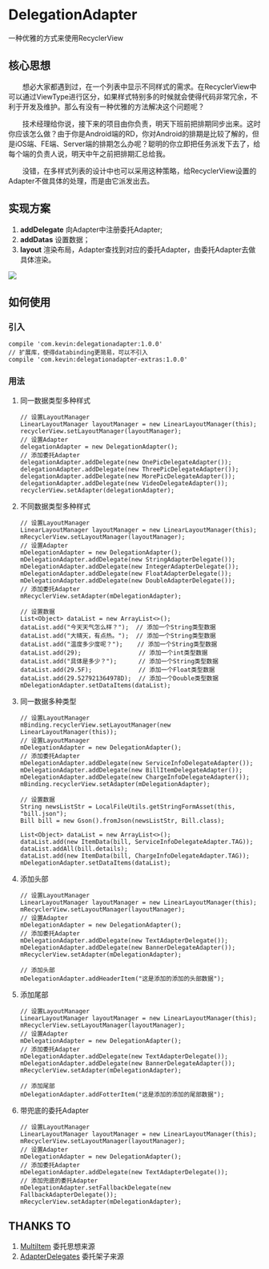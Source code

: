 # DelegationAdapter
一种优雅的方式来使用RecyclerView

## 核心思想

　　想必大家都遇到过，在一个列表中显示不同样式的需求。在RecyclerView中可以通过ViewType进行区分，如果样式特别多的时候就会使得代码非常冗余，不利于开发及维护。那么有没有一种优雅的方法解决这个问题呢？

　　技术经理给你说，接下来的项目由你负责，明天下班前把排期同步出来。这时你应该怎么做？由于你是Android端的RD，你对Android的排期是比较了解的，但是iOS端、FE端、Server端的排期怎么办呢？聪明的你立即把任务派发下去了，给每个端的负责人说，明天中午之前把排期汇总给我。

　　没错，在多样式列表的设计中也可以采用这种策略，给RecyclerView设置的Adapter不做具体的处理，而是由它派发出去。

## 实现方案

1. **addDelegate** 向Adapter中注册委托Adapter;
2. **addDatas** 设置数据；
3. **layout** 渲染布局，Adapter查找到对应的委托Adapter，由委托Adapter去做具体渲染。

![](https://raw.githubusercontent.com/xuehuayous/DelegationAdapter/master/show.gif)

## 如何使用

### 引入

```
compile 'com.kevin:delegationadapter:1.0.0'
// 扩展库，使得databinding更简易，可以不引入
compile 'com.kevin:delegationadapter-extras:1.0.0'
```

### 用法

1. 同一数据类型多种样式

    ```
    // 设置LayoutManager
    LinearLayoutManager layoutManager = new LinearLayoutManager(this);
    recyclerView.setLayoutManager(layoutManager);
    // 设置Adapter
    delegationAdapter = new DelegationAdapter();
    // 添加委托Adapter
    delegationAdapter.addDelegate(new OnePicDelegateAdapter());
    delegationAdapter.addDelegate(new ThreePicDelegateAdapter());
    delegationAdapter.addDelegate(new MorePicDelegateAdapter());
    delegationAdapter.addDelegate(new VideoDelegateAdapter());
    recyclerView.setAdapter(delegationAdapter);
    ```
    
2. 不同数据类型多种样式

    ```
    // 设置LayoutManager
    LinearLayoutManager layoutManager = new LinearLayoutManager(this);
    mRecyclerView.setLayoutManager(layoutManager);
    // 设置Adapter
    mDelegationAdapter = new DelegationAdapter();
    mDelegationAdapter.addDelegate(new StringAdapterDelegate());
    mDelegationAdapter.addDelegate(new IntegerAdapterDelegate());
    mDelegationAdapter.addDelegate(new FloatAdapterDelegate());
    mDelegationAdapter.addDelegate(new DoubleAdapterDelegate());
    // 添加委托Adapter
    mRecyclerView.setAdapter(mDelegationAdapter);
    
    // 设置数据
    List<Object> dataList = new ArrayList<>();
    dataList.add("今天天气怎么样？");  // 添加一个String类型数据
    dataList.add("大晴天，有点热。");  // 添加一个String类型数据
    dataList.add("温度多少度呢？");    // 添加一个String类型数据
    dataList.add(29);                // 添加一个int类型数据
    dataList.add("具体是多少？");      // 添加一个String类型数据
    dataList.add(29.5F);             // 添加一个Float类型数据
    dataList.add(29.527921364978D);  // 添加一个Double类型数据
    mDelegationAdapter.setDataItems(dataList);
    ```

3. 同一数据多种类型

    ```
    // 设置LayoutManager
    mBinding.recyclerView.setLayoutManager(new LinearLayoutManager(this));
    // 设置LayoutManager
    mDelegationAdapter = new DelegationAdapter();
    // 添加委托Adapter
    mDelegationAdapter.addDelegate(new ServiceInfoDelegateAdapter());
    mDelegationAdapter.addDelegate(new BillItemDelegateAdapter());
    mDelegationAdapter.addDelegate(new ChargeInfoDelegateAdapter());
    mBinding.recyclerView.setAdapter(mDelegationAdapter);
    
    // 设置数据
    String newsListStr = LocalFileUtils.getStringFormAsset(this, "bill.json");
    Bill bill = new Gson().fromJson(newsListStr, Bill.class);
    
    List<Object> dataList = new ArrayList<>();
    dataList.add(new ItemData(bill, ServiceInfoDelegateAdapter.TAG));
    dataList.addAll(bill.details);
    dataList.add(new ItemData(bill, ChargeInfoDelegateAdapter.TAG));
    mDelegationAdapter.setDataItems(dataList);
    ```
    
4. 添加头部
    
    ```
    // 设置LayoutManager
    LinearLayoutManager layoutManager = new LinearLayoutManager(this);
    mRecyclerView.setLayoutManager(layoutManager);
    // 设置Adapter
    mDelegationAdapter = new DelegationAdapter();
    // 添加委托Adapter
    mDelegationAdapter.addDelegate(new TextAdapterDelegate());
    mDelegationAdapter.addDelegate(new BannerDelegateAdapter());
    mRecyclerView.setAdapter(mDelegationAdapter);
    
    // 添加头部
    mDelegationAdapter.addHeaderItem("这是添加的添加的头部数据");
    ```
    
4. 添加尾部
        
    ```
    // 设置LayoutManager
    LinearLayoutManager layoutManager = new LinearLayoutManager(this);
    mRecyclerView.setLayoutManager(layoutManager);
    // 设置Adapter
    mDelegationAdapter = new DelegationAdapter();
    // 添加委托Adapter
    mDelegationAdapter.addDelegate(new TextAdapterDelegate());
    mDelegationAdapter.addDelegate(new BannerDelegateAdapter());
    mRecyclerView.setAdapter(mDelegationAdapter);
    
    // 添加尾部
    mDelegationAdapter.addFotterItem("这是添加的添加的尾部数据");
    ```
    
5. 带兜底的委托Adapter

    ```
    // 设置LayoutManager
    LinearLayoutManager layoutManager = new LinearLayoutManager(this);
    mRecyclerView.setLayoutManager(layoutManager);
    // 设置Adapter
    mDelegationAdapter = new DelegationAdapter();
    // 添加委托Adapter
    mDelegationAdapter.addDelegate(new TextAdapterDelegate());
    // 添加兜底的委托Adapter
    mDelegationAdapter.setFallbackDelegate(new FallbackAdapterDelegate());
    mRecyclerView.setAdapter(mDelegationAdapter);
    ```

## THANKS TO

1. [MultiItem](https://github.com/free46000/MultiItem) 委托思想来源
2. [AdapterDelegates](https://github.com/sockeqwe/AdapterDelegates) 委托架子来源